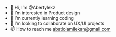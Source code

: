 - 👋 Hi, I’m @Abertylekz
- 👀 I’m interested in Product design
- 🌱 I’m currently learning coding
- 💞️ I’m looking to collaborate on UX/UI projects
- 📫 How to reach me abatiolamilekan@gmail.com

<!---
Abertylekz/Abertylekz is a ✨ special ✨ repository because its `README.md` (this file) appears on your GitHub profile.
You can click the Preview link to take a look at your changes.
--->
